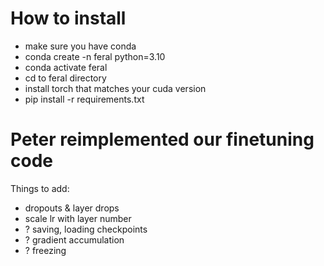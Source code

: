 # How to install 
- make sure you have conda
- conda create -n feral python=3.10
- conda activate feral
- cd to feral directory
- install torch that matches your cuda version
- pip install -r requirements.txt

# Peter reimplemented our finetuning code
Things to add:
- dropouts & layer drops
- scale lr with layer number
- ? saving, loading checkpoints
- ? gradient accumulation
- ? freezing 